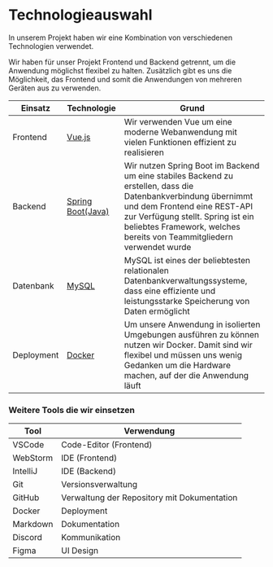 # Technologieauswahl

In unserem Projekt haben wir eine Kombination von verschiedenen Technologien verwendet.

Wir haben für unser Projekt Frontend und Backend getrennt, um die Anwendung möglichst flexibel zu
halten. Zusätzlich gibt es uns die Möglichkeit, das Frontend und somit die Anwendungen von mehreren Geräten aus zu verwenden.


| Einsatz    | Technologie                                                 | Grund                                                                                                                                                                                                                                                         |
|------------|-------------------------------------------------------------|---------------------------------------------------------------------------------------------------------------------------------------------------------------------------------------------------------------------------------------------------------------|
| Frontend   | [Vue.js](https://vuejs.org/)                                | Wir verwenden Vue um eine moderne Webanwendung mit vielen Funktionen effizient zu realisieren                                                                                                                                                                 |
| Backend    | [Spring Boot(Java)](https://spring.io/projects/spring-boot) | Wir nutzen Spring Boot im Backend um eine stabiles Backend zu erstellen, dass die Datenbankverbindung übernimmt und dem Frontend eine REST-API zur Verfügung stellt. Spring ist ein beliebtes Framework, welches bereits von Teammitgliedern verwendet wurde  |
| Datenbank  | [MySQL](https://www.mysql.com/de/)                          | MySQL ist eines der beliebtesten relationalen Datenbankverwaltungssysteme, dass eine effiziente und leistungsstarke Speicherung von Daten ermöglicht                                                                                                          |
| Deployment | [Docker](https://www.docker.com/)                           | Um unsere Anwendung in isolierten Umgebungen ausführen zu können nutzen wir Docker. Damit sind wir flexibel und müssen uns wenig Gedanken um die Hardware machen, auf der die Anwendung läuft                                                                 |



 ### Weitere Tools die wir einsetzen

| Tool     | Verwendung                                  |                                                                                                                                                                                                  
|----------|---------------------------------------------|
| VSCode   | Code-Editor (Frontend)                      |                                                                                                                                                                                                        
| WebStorm | IDE (Frontend)                              |
| IntelliJ | IDE (Backend)                               |
| Git      | Versionsverwaltung                          |
| GitHub   | Verwaltung der Repository mit Dokumentation |
| Docker   | Deployment                                  |
| Markdown | Dokumentation                               |
| Discord  | Kommunikation                               |
| Figma    | UI Design                                   |